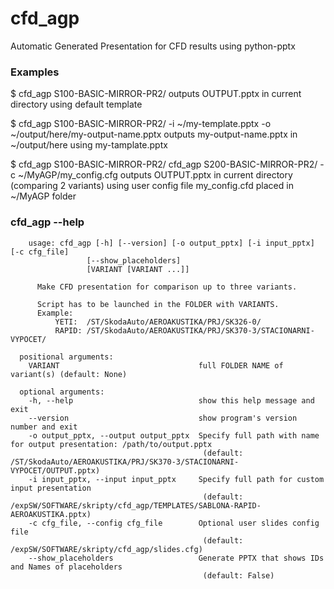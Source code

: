 # cfd_agp

Automatic Generated Presentation for CFD results using python-pptx

### Examples

$ cfd_agp S100-BASIC-MIRROR-PR2/
    outputs OUTPUT.pptx in current directory using default template

$ cfd_agp S100-BASIC-MIRROR-PR2/ -i ~/my-template.pptx -o ~/output/here/my-output-name.pptx
    outputs my-output-name.pptx in ~/output/here using my-tamplate.pptx

$ cfd_agp S100-BASIC-MIRROR-PR2/ cfd_agp S200-BASIC-MIRROR-PR2/ -c ~/MyAGP/my_config.cfg
    outputs OUTPUT.pptx in current directory (comparing 2 variants) using user config file my_config.cfd
    placed in ~/MyAGP folder

### cfd_agp --help

```
    usage: cfd_agp [-h] [--version] [-o output_pptx] [-i input_pptx] [-c cfg_file]
                 [--show_placeholders]
                 [VARIANT [VARIANT ...]]

      Make CFD presentation for comparison up to three variants.

      Script has to be launched in the FOLDER with VARIANTS.
      Example:
          YETI:  /ST/SkodaAuto/AEROAKUSTIKA/PRJ/SK326-0/
          RAPID: /ST/SkodaAuto/AEROAKUSTIKA/PRJ/SK370-3/STACIONARNI-VYPOCET/

  positional arguments:
    VARIANT                               full FOLDER NAME of variant(s) (default: None)

  optional arguments:
    -h, --help                            show this help message and exit
    --version                             show program's version number and exit
    -o output_pptx, --output output_pptx  Specify full path with name for output presentation: /path/to/output.pptx
                                           (default: /ST/SkodaAuto/AEROAKUSTIKA/PRJ/SK370-3/STACIONARNI-VYPOCET/OUTPUT.pptx)
    -i input_pptx, --input input_pptx     Specify full path for custom input presentation
                                           (default: /expSW/SOFTWARE/skripty/cfd_agp/TEMPLATES/SABLONA-RAPID-AEROAKUSTIKA.pptx)
    -c cfg_file, --config cfg_file        Optional user slides config file
                                           (default: /expSW/SOFTWARE/skripty/cfd_agp/slides.cfg)
    --show_placeholders                   Generate PPTX that shows IDs and Names of placeholders
                                           (default: False)
```
